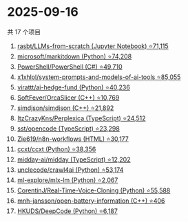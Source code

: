 # 2025-09-16

共 17 个项目

<!-- BEGIN GITHUB -->
<!-- 最后更新时间 2025-09-16 05:07:29 +0800 -->
1. [rasbt/LLMs-from-scratch (Jupyter Notebook) ⭐71,115](https://github.com/rasbt/LLMs-from-scratch)
1. [microsoft/markitdown (Python) ⭐74,208](https://github.com/microsoft/markitdown)
1. [PowerShell/PowerShell (C#) ⭐49,710](https://github.com/PowerShell/PowerShell)
1. [x1xhlol/system-prompts-and-models-of-ai-tools ⭐85,055](https://github.com/x1xhlol/system-prompts-and-models-of-ai-tools)
1. [virattt/ai-hedge-fund (Python) ⭐40,236](https://github.com/virattt/ai-hedge-fund)
1. [SoftFever/OrcaSlicer (C++) ⭐10,769](https://github.com/SoftFever/OrcaSlicer)
1. [simdjson/simdjson (C++) ⭐21,892](https://github.com/simdjson/simdjson)
1. [ItzCrazyKns/Perplexica (TypeScript) ⭐24,512](https://github.com/ItzCrazyKns/Perplexica)
1. [sst/opencode (TypeScript) ⭐23,298](https://github.com/sst/opencode)
1. [Zie619/n8n-workflows (HTML) ⭐30,177](https://github.com/Zie619/n8n-workflows)
1. [ccxt/ccxt (Python) ⭐38,356](https://github.com/ccxt/ccxt)
1. [midday-ai/midday (TypeScript) ⭐12,202](https://github.com/midday-ai/midday)
1. [unclecode/crawl4ai (Python) ⭐53,174](https://github.com/unclecode/crawl4ai)
1. [ml-explore/mlx-lm (Python) ⭐2,067](https://github.com/ml-explore/mlx-lm)
1. [CorentinJ/Real-Time-Voice-Cloning (Python) ⭐55,588](https://github.com/CorentinJ/Real-Time-Voice-Cloning)
1. [mnh-jansson/open-battery-information (C++) ⭐406](https://github.com/mnh-jansson/open-battery-information)
1. [HKUDS/DeepCode (Python) ⭐6,187](https://github.com/HKUDS/DeepCode)
<!-- END GITHUB -->